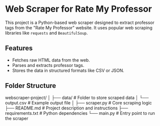 
# Web Scraper for Rate My Professor  

This project is a Python-based web scraper designed to extract professor tags from the "Rate My Professor" website. It uses popular web scraping libraries like `requests` and `BeautifulSoup`.  

## Features  
- Fetches raw HTML data from the web.  
- Parses and extracts professor tags.  
- Stores the data in structured formats like CSV or JSON.  

## Folder Structure  

webscraper-project/
│
├── data/                    # Folder to store scraped data
│   └── output.csv         # Example output file
│
├── scraper.py               # Core scraping logic
├── README.md                # Project description and instructions
├── requirements.txt         # Python dependencies
└── main.py                  # Entry point to run the scraper
